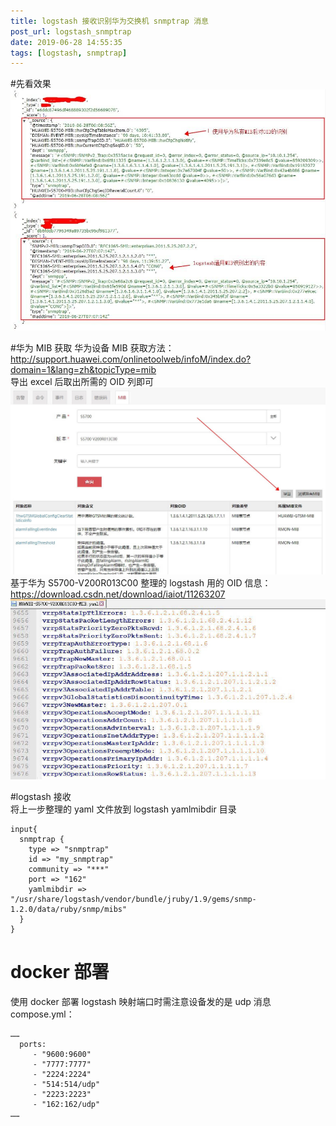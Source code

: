 ```yaml
---
title: logstash 接收识别华为交换机 snmptrap 消息
post_url: logstash_snmptrap
date: 2019-06-28 14:55:35
tags: [logstash, snmptrap]
---
```

#先看效果
![](/images/snmptrap.jpg)  
   
#华为 MIB 获取
华为设备 MIB 获取方法：http://support.huawei.com/onlinetoolweb/infoM/index.do?domain=1&lang=zh&topicType=mib  
导出 excel 后取出所需的 OID 列即可  
![](/images/huaweimib.jpg)  
基于华为 S5700-V200R013C00 整理的 logstash 用的 OID 信息：https://download.csdn.net/download/iaiot/11263207 
![](/images/huaweioid.jpg)  

#logstash 接收  
将上一步整理的 yaml 文件放到 logstash yamlmibdir 目录
```
input{
  snmptrap {
    type => "snmptrap"
    id => "my_snmptrap"
    community => "***"
    port => "162"
    yamlmibdir => "/usr/share/logstash/vendor/bundle/jruby/1.9/gems/snmp-1.2.0/data/ruby/snmp/mibs"
  }
}
```

# docker 部署
使用 docker 部署 logstash 映射端口时需注意设备发的是 udp 消息  
compose.yml：
```
……
  ports:
     - "9600:9600"
     - "7777:7777"
     - "2224:2224"
     - "514:514/udp"
     - "2223:2223"
     - "162:162/udp"
……
```